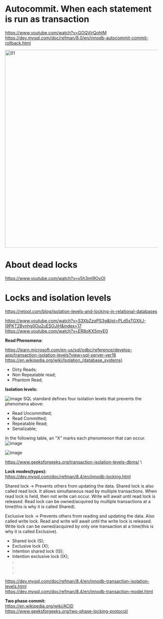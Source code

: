 # Autocommit. When each statement is run as transaction

https://www.youtube.com/watch?v=GOQVlrQohtM \
https://dev.mysql.com/doc/refman/8.0/en/innodb-autocommit-commit-rollback.html

<img width="653" alt="01" src="https://github.com/VIK2395/Databases/assets/50545334/760b95c3-5f4d-4258-ac77-d7a150247482">

# About dead locks
https://www.youtube.com/watch?v=y5h3mI9OvOI

# Locks and isolation levels
https://retool.com/blog/isolation-levels-and-locking-in-relational-databases

https://www.youtube.com/watch?v=S3XbZzqPS3g&list=PLd5sTGXltJ-l9PKT2Bynhg0Ou2uESOJiH&index=17 \
https://www.youtube.com/watch?v=ER8oKX5myE0

__Read Phenomena:__

https://learn.microsoft.com/en-us/sql/odbc/reference/develop-app/transaction-isolation-levels?view=sql-server-ver16 \
https://en.wikipedia.org/wiki/Isolation_(database_systems)

- Dirty Reads;
- Non Repeatable read;
- Phantom Read;

__Isolation levels:__

![image](https://github.com/VIK2395/Databases/assets/50545334/24a03409-3204-4f67-8f5a-0369c2ed4262)
SQL standard defines four isolation levels that prevents the phenomena above:
- Read Uncommitted;
- Read Committed;
- Repeatable Read;
- Serializable;

In the following table, an "X" marks each phenomenon that can occur.
![image](https://github.com/VIK2395/Databases/assets/50545334/4e16acaf-fa3f-4d59-ae25-e550e702ee8a)

![image](https://github.com/VIK2395/Databases/assets/50545334/a3dd5b36-0859-43a6-85df-0b192854aac6)

https://www.geeksforgeeks.org/transaction-isolation-levels-dbms/ \

__Lock modes(types):__\
https://dev.mysql.com/doc/refman/8.4/en/innodb-locking.html

Shared lock -> Prevents others from updating the data. Shared lock is also called read lock. It allows simultaneous read by multiple transactions. When read lock is held, then not write can occur. Write will await until read lock is released. Read lock can be owned/acquired by multiple transactions at a time(this is why it is called Shared).

Exclusive lock -> Prevents others from reading and updating the data. Also called write lock. Read and write will await until the write lock is released. Write lock can be owned/acquired by only one transaction at a time(this is why it is called Exclusive).

- Shared lock (S);
- Exclusive lock (X);
- Intention shared lock (IS);
- Intention exclusive lock (IX);\
.\
.\
.

https://dev.mysql.com/doc/refman/8.4/en/innodb-transaction-isolation-levels.html \
https://dev.mysql.com/doc/refman/8.4/en/innodb-transaction-model.html

__Two phase commit:__\
https://en.wikipedia.org/wiki/ACID \
https://www.geeksforgeeks.org/two-phase-locking-protocol/
